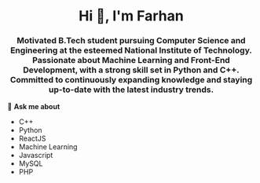 <h1 align="center">Hi 👋, I'm Farhan </h1>
<h3 align="center">Motivated B.Tech student pursuing Computer Science and Engineering at the esteemed National Institute of Technology. Passionate about Machine Learning and Front-End Development, with a strong skill set in Python and C++. Committed to continuously expanding knowledge and staying up-to-date with the latest industry trends.</h3>

💬 **Ask me about**
  - C++
  - Python
  - ReactJS
  - Machine Learning
  - Javascript
  - MySQL
  - PHP


